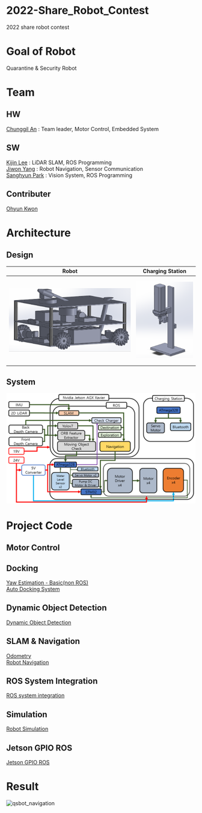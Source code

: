 # 2022-Share_Robot_Contest
2022 share robot contest  

# Goal of Robot
Quarantine & Security Robot

# Team
## HW
[Chunggil An](https://github.com/chunggilan) : Team leader, Motor Control, Embedded System  
## SW
[Kijin Lee](https://github.com/Daidalos99) : LiDAR SLAM, ROS Programming  
[Jiwon Yang](https://github.com/ynji1) : Robot Navigation, Sensor Communication  
[Sanghyun Park](https://github.com/SanghyunPark01) : Vision System, ROS Programming
## Contributer 
[Ohyun Kwon](https://github.com/OhyunKwon99)

# Architecture
## Design
|Robot|Charging Station|
|:--:|:--:|
|<p align="center"><img src="image/HW_Robot.png" width="800px"></p> |<p align="center"><img src="image/HW_Charger.png" width="300px"></p> |

## System
<p align="center"><img src="image/System_Architecture.png" width="800px"></p>  

# Project Code 
## Motor Control


## Docking
[Yaw Estimation - Basic(non ROS)](https://github.com/SanghyunPark01/Yaw-Estimation)  
[Auto Docking System](https://github.com/SanghyunPark01/Auto-Docking-ROS)

## Dynamic Object Detection
[Dynamic Object Detection](https://github.com/SanghyunPark01/dynamic_object_detection)

## SLAM & Navigation
[Odometry](https://github.com/Daidalos99/qsbot_odometry)  
[Robot Navigation](https://github.com/Daidalos99/qsbot_navigation)

## ROS System Integration
[ROS system integration](https://github.com/SanghyunPark01/robot-core_system)

## Simulation
[Robot Simulation](https://github.com/Daidalos99/qsbot_simulation)

## Jetson GPIO ROS
[Jetson GPIO ROS](https://github.com/SanghyunPark01/jetson-gpio-ros)

# Result
![qsbot_navigation](https://user-images.githubusercontent.com/95322972/217493273-fc2a4733-5f69-4dba-8d9e-5ee26a74222d.gif)